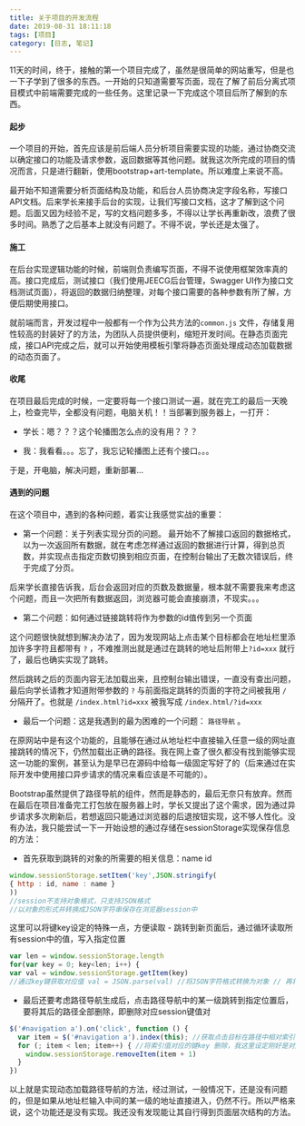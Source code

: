 ```yaml
---
title: 关于项目的开发流程
date: 2019-08-31 18:11:18
tags: [项目]
category: [日志, 笔记]
---
```


11天的时间，终于，接触的第一个项目完成了，虽然是很简单的网站重写，但是也一下子学到了很多的东西。一开始的只知道需要写页面，现在了解了前后分离式项目模式中前端需要完成的一些任务。这里记录一下完成这个项目后所了解到的东西。

<!--more-->

#### 起步

一个项目的开始，首先应该是前后端人员分析项目需要实现的功能，通过协商交流以确定接口的功能及请求参数，返回数据等其他问题。就我这次所完成的项目的情况而言，只是进行翻新，使用bootstrap+art-template。所以难度上来说不高。

最开始不知道需要分析页面结构及功能，和后台人员协商决定字段名称，写接口API文档。后来学长来接手后台的实现，让我们写接口文档，这才了解到这个问题。后面又因为经验不足，写的文档问题多多，不得以让学长再重新改，浪费了很多时间。熟悉了之后基本上就没有问题了。不得不说，学长还是太强了。

#### 施工

在后台实现逻辑功能的时候，前端则负责编写页面，不得不说使用框架效率真的高。接口完成后，测试接口（我们使用JEECG后台管理，Swagger UI作为接口文档测试页面），将返回的数据归纳整理，对每个接口需要的各种参数有所了解，方便后期使用接口。

就前端而言，开发过程中一般都有一个作为公共方法的`common.js` 文件，存储复用性较高的封装好了的方法，为团队人员提供便利，缩短开发时间。在静态页面完成，接口API完成之后，就可以开始使用模板引擎将静态页面处理成动态加载数据的动态页面了。

#### 收尾

在项目最后完成的时候，一定要将每一个接口测试一遍，就在完工的最后一天晚上，检查完毕，全都没有问题，电脑关机！！当部署到服务器上，一打开：

- 学长：嗯？？？这个轮播图怎么点的没有用？？？

- 我：我看看。。。忘了，我忘记轮播图上还有个接口。。。

于是，开电脑，解决问题，重新部署…

#### 遇到的问题

在这个项目中，遇到的各种问题，着实让我感觉实战的重要：

- 第一个问题：关于列表实现分页的问题。
最开始不了解接口返回的数据格式，以为一次返回所有数据，就在考虑怎样通过返回的数据进行计算，得到总页数，并实现点击指定页数切换到相应页面，在控制台输出了无数次错误后，终于完成了分页。

后来学长直接告诉我，后台会返回对应的页数及数据量，根本就不需要我来考虑这个问题，而且一次把所有数据返回，浏览器可能会直接崩溃，不现实。。。

- 第二个问题：如何通过链接跳转将作为参数的id值传到另一个页面


这个问题很快就想到解决办法了，因为发现网站上点击某个目标都会在地址栏里添加许多字符且都带有 ` ? ` ，不难推测出就是通过在跳转的地址后附带上`?id=xxx` 就行了，最后也确实实现了跳转。


然后跳转之后的页面内容无法加载出来，且控制台输出错误，一直没有查出问题，最后向学长请教才知道附带参数的 ` ? ` 与前面指定跳转的页面的字符之间被我用 ` / ` 分隔开了。也就是 ` /index.html?id=xxx ` 被我写成 ` /index.html/?id=xxx ` 
- 最后一个问题：这是我遇到的最为困难的一个问题： ` 路径导航 ` 。


在原网站中是有这个功能的，且能够在通过从地址栏中直接输入任意一级的网址直接跳转的情况下，仍然加载出正确的路径。我在网上查了很久都没有找到能够实现这一功能的案例，甚至认为是早已在源码中给每一级固定写好了的（后来通过在实际开发中使用接口异步请求的情况来看应该是不可能的）。


Bootstrap虽然提供了路径导航的组件，然而是静态的，最后无奈只有放弃。然而在最后在项目准备完工打包放在服务器上时，学长又提出了这个需求，因为通过异步请求多次刷新后，若想返回只能通过浏览器的后退按钮实现，这不够人性化。没有办法，我只能尝试一下一开始设想的通过存储在sessionStorage实现保存信息的方法： 
- 首先获取到跳转的对象的所需要的相关信息：name id 


```javascript 
window.sessionStorage.setItem('key',JSON.stringify(
{ http : id, name : name }
)) 
//session不支持对象格式，只支持JSON格式 
//以对象的形式并转换成JSON字符串保存在浏览器session中
```

这里可以将键key设定的特殊一点，方便读取 - 跳转到新页面后，通过循环读取所有session中的值，写入指定位置


```js
var len = window.sessionStorage.length
for(var key = 0; key<len; i++) {
var val = window.sessionStorage.getItem(key)
//通过key键获取对应值 val = JSON.parse(val) //将JSON字符格式转换为对象 // 再将val.http,val.name 分别作为链接参数，链接名写入对应位置 }
```

- 最后还要考虑路径导航生成后，点击路径导航中的某一级跳转到指定位置后，要将其后的路径全部删除，即删除对应session键值对 


```js 
$('#navigation a').on('click', function () { 
  var item = $('#navigation a').index(this); //获取点击目标在路径中相对索引值 
  for (; item < len; item++) { //将索引值对应的键key 删除，我这里设定刚好是对应路径顺序 
    window.sessionStorage.removeItem(item + 1) 
  } 
})
```


以上就是实现动态加载路径导航的方法，经过测试，一般情况下，还是没有问题的，但是如果从地址栏输入中间的某一级的地址直接进入，仍然不行。所以严格来说，这个功能还是没有实现。我还没有发现能让其自行得到页面层次结构的方法。
